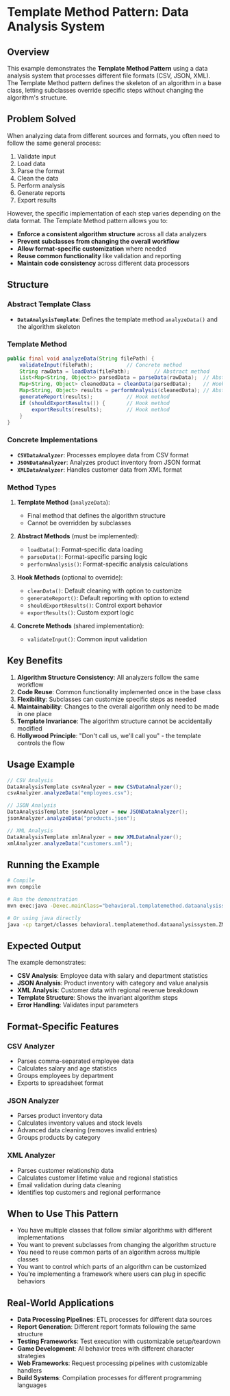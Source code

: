 # Template Method Pattern: Data Analysis System

## Overview

This example demonstrates the **Template Method Pattern** using a data analysis system that processes different file formats (CSV, JSON, XML). The Template Method pattern defines the skeleton of an algorithm in a base class, letting subclasses override specific steps without changing the algorithm's structure.

## Problem Solved

When analyzing data from different sources and formats, you often need to follow the same general process:
1. Validate input
2. Load data
3. Parse the format
4. Clean the data
5. Perform analysis
6. Generate reports
7. Export results

However, the specific implementation of each step varies depending on the data format. The Template Method pattern allows you to:
- **Enforce a consistent algorithm structure** across all data analyzers
- **Prevent subclasses from changing the overall workflow**
- **Allow format-specific customization** where needed
- **Reuse common functionality** like validation and reporting
- **Maintain code consistency** across different data processors

## Structure

### Abstract Template Class
- **`DataAnalysisTemplate`**: Defines the template method `analyzeData()` and the algorithm skeleton

### Template Method
```java
public final void analyzeData(String filePath) {
    validateInput(filePath);           // Concrete method
    String rawData = loadData(filePath);        // Abstract method
    List<Map<String, Object>> parsedData = parseData(rawData);  // Abstract method
    Map<String, Object> cleanedData = cleanData(parsedData);    // Hook method
    Map<String, Object> results = performAnalysis(cleanedData); // Abstract method
    generateReport(results);           // Hook method
    if (shouldExportResults()) {       // Hook method
        exportResults(results);        // Hook method
    }
}
```

### Concrete Implementations
- **`CSVDataAnalyzer`**: Processes employee data from CSV format
- **`JSONDataAnalyzer`**: Analyzes product inventory from JSON format  
- **`XMLDataAnalyzer`**: Handles customer data from XML format

### Method Types

1. **Template Method** (`analyzeData`): 
   - Final method that defines the algorithm structure
   - Cannot be overridden by subclasses

2. **Abstract Methods** (must be implemented):
   - `loadData()`: Format-specific data loading
   - `parseData()`: Format-specific parsing logic
   - `performAnalysis()`: Format-specific analysis calculations

3. **Hook Methods** (optional to override):
   - `cleanData()`: Default cleaning with option to customize
   - `generateReport()`: Default reporting with option to extend
   - `shouldExportResults()`: Control export behavior
   - `exportResults()`: Custom export logic

4. **Concrete Methods** (shared implementation):
   - `validateInput()`: Common input validation

## Key Benefits

1. **Algorithm Structure Consistency**: All analyzers follow the same workflow
2. **Code Reuse**: Common functionality implemented once in the base class  
3. **Flexibility**: Subclasses can customize specific steps as needed
4. **Maintainability**: Changes to the overall algorithm only need to be made in one place
5. **Template Invariance**: The algorithm structure cannot be accidentally modified
6. **Hollywood Principle**: "Don't call us, we'll call you" - the template controls the flow

## Usage Example

```java
// CSV Analysis
DataAnalysisTemplate csvAnalyzer = new CSVDataAnalyzer();
csvAnalyzer.analyzeData("employees.csv");

// JSON Analysis  
DataAnalysisTemplate jsonAnalyzer = new JSONDataAnalyzer();
jsonAnalyzer.analyzeData("products.json");

// XML Analysis
DataAnalysisTemplate xmlAnalyzer = new XMLDataAnalyzer();
xmlAnalyzer.analyzeData("customers.xml");
```

## Running the Example

```bash
# Compile
mvn compile

# Run the demonstration
mvn exec:java -Dexec.mainClass="behavioral.templatemethod.dataanalysissystem.ZMain"

# Or using java directly
java -cp target/classes behavioral.templatemethod.dataanalysissystem.ZMain
```

## Expected Output

The example demonstrates:
- **CSV Analysis**: Employee data with salary and department statistics
- **JSON Analysis**: Product inventory with category and value analysis
- **XML Analysis**: Customer data with regional revenue breakdown
- **Template Structure**: Shows the invariant algorithm steps
- **Error Handling**: Validates input parameters

## Format-Specific Features

### CSV Analyzer
- Parses comma-separated employee data
- Calculates salary and age statistics
- Groups employees by department
- Exports to spreadsheet format

### JSON Analyzer  
- Parses product inventory data
- Calculates inventory values and stock levels
- Advanced data cleaning (removes invalid entries)
- Groups products by category

### XML Analyzer
- Parses customer relationship data
- Calculates customer lifetime value and regional statistics
- Email validation during data cleaning
- Identifies top customers and regional performance

## When to Use This Pattern

- You have multiple classes that follow similar algorithms with different implementations
- You want to prevent subclasses from changing the algorithm structure
- You need to reuse common parts of an algorithm across multiple classes
- You want to control which parts of an algorithm can be customized
- You're implementing a framework where users can plug in specific behaviors

## Real-World Applications

- **Data Processing Pipelines**: ETL processes for different data sources
- **Report Generation**: Different report formats following the same structure
- **Testing Frameworks**: Test execution with customizable setup/teardown
- **Game Development**: AI behavior trees with different character strategies
- **Web Frameworks**: Request processing pipelines with customizable handlers
- **Build Systems**: Compilation processes for different programming languages